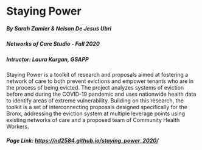 # Staying Power
##### By Sarah Zamler & Nelson De Jesus Ubri
##### Networks of Care Studio - Fall 2020
##### Intructor: Laura Kurgan, GSAPP

Staying Power is a toolkit of research and proposals aimed at fostering a network of care to both prevent evictions and empower tenants who are in the process of being evicted. The project analyzes systems of eviction before and during the COVID-19 pandemic and uses nationwide health data to identify areas of extreme vulnerability. Building on this research, the toolkit is a set of interconnecting proposals designed specifically for the Bronx, addressing the eviction system at multiple leverage points using existing networks of care and a proposed team of Community Health Workers.

##### Page Link: https://nd2584.github.io/staying_power_2020/
